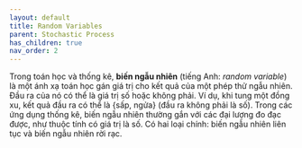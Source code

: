 ```yaml
---
layout: default
title: Random Variables
parent: Stochastic Process
has_children: true
nav_order: 2
---
```


Trong toán học và thống kê, **biến ngẫu nhiên** (tiếng Anh: *random variable*) là một ánh xạ toán học gán giá trị cho kết quả của một phép thử ngẫu nhiên. Đầu ra của nó có thể là giá trị số hoặc không phải. Ví dụ, khi tung một đồng xu, kết quả đầu ra có thể là {sấp, ngửa} (đầu ra không phải là số). Trong các ứng dụng thống kê, biến ngẫu nhiên thường gắn với các đại lượng đo đạc được, như thuộc tính có giá trị là số. Có hai loại chính: biến ngẫu nhiên liên tục và biến ngẫu nhiên rời rạc.